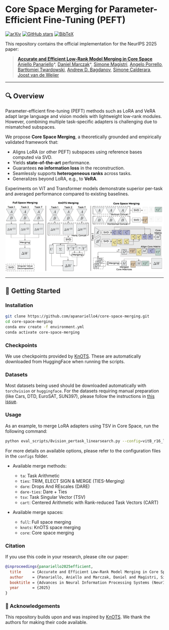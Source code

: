 # Core Space Merging for Parameter-Efficient Fine-Tuning (PEFT)
[![arXiv](https://img.shields.io/badge/arXiv-2509.17786-b31b1b.svg?style=flat)](https://arxiv.org/abs/2509.17786) [![GitHub stars](https://img.shields.io/github/stars/apanariello4/core-space-merging?style=social)](https://github.com/apanariello4/core-space-merging/stargazers) [![BibTeX](https://img.shields.io/badge/BibTeX-Available-brightgreen.svg)](#citation)

This repository contains the official implementation for the NeurIPS 2025 paper:

> **[Accurate and Efficient Low-Rank Model Merging in Core Space](https://arxiv.org/abs/2509.17786)**
> [Aniello Panariello](https://scholar.google.com/citations?user=YnVl5pQAAAAJ)\*, [Daniel Marczak](https://scholar.google.com/citations?user=Vs4kBzQAAAAJ)\*, [Simone Magistri](https://scholar.google.com/citations?user=fAS993EAAAAJ), [Angelo Porrello](https://scholar.google.com/citations?user=pGNOOk0AAAAJ), [Bartłomiej Twardowski](https://scholar.google.com/citations?user=8yywECgAAAAJ), [Andrew D. Bagdanov](https://scholar.google.com/citations?user=_Fk4YUcAAAAJ), [Simone Calderara](https://scholar.google.com/citations?user=YaRuDkcAAAAJ), [Joost van de Weijer](https://scholar.google.com/citations?hl=en&user=Gsw2iUEAAAAJ)


---

## 🔍 Overview

Parameter-efficient fine-tuning (PEFT) methods such as LoRA and VeRA adapt large language and vision models with lightweight low-rank modules. However, combining multiple task-specific adapters is challenging due to mismatched subspaces.

We propose **Core Space Merging**, a theoretically grounded and empirically validated framework that:

- Aligns LoRA (or other PEFT) subspaces using reference bases computed via SVD.
- Yields **state-of-the-art** performance.
- Guarantees **no information loss** in the reconstruction.
- Seamlessly supports **heterogeneous ranks** across tasks.
- Generalizes beyond LoRA, e.g., to **VeRA**.

Experiments on ViT and Transformer models demonstrate superior per-task and averaged performance compared to existing baselines.

![alt text](fig/method.png)

---

## 🚀 Getting Started

### Installation
```bash
git clone https://github.com/apanariello4/core-space-merging.git
cd core-space-merging
conda env create -f environment.yml
conda activate core-space-merging
```

### Checkpoints
We use checkpoints provided by [KnOTS](https://github.com/gstoica27/KnOTS). These are automatically downloaded from HuggingFace when running the scripts.

### Datasets
Most datasets being used should be downloaded automatically with `torchvision` or `huggingface`. For the datasets requiring manual preparation (like Cars, DTD, EuroSAT, SUN397), please follow the instructions in [this issue](https://github.com/mlfoundations/task_vectors/issues/1).

### Usage
As an example, to merge LoRA adapters using TSV in Core Space, run the following command:

```bash
python eval_scripts/8vision_pertask_linearsearch.py --config=vitB_r16_linearsearch_universal.py --merge_method=tsv --merge_space=core --representation=matrix_per_layer --isotropize=1
```

For more details on available options, please refer to the configuration files in the `configs` folder.

* Available merge methods:
  - `ta`: Task Arithmetic
  - `ties`: TRIM, ELECT SIGN & MERGE (TIES-Merging)
  - `dare`: Drops And REscales (DARE)
  - `dare-ties`: Dare + Ties
  - `tsv`: Task Singular Vector (TSV)
  - `cart`: Centered Arithmetic with Rank-reduced Task Vectors (CART)

* Available merge spaces:
  - `full`: Full space merging
  - `knots`: KnOTS space merging
  - `core`: Core space merging

### Citation

If you use this code in your research, please cite our paper:

```bibtex
@inproceedings{panariello2025efficient,
  title     = {Accurate and Efficient Low-Rank Model Merging in Core Space},
  author    = {Panariello, Aniello and Marczak, Daniel and Magistri, Simone and Porrello, Angelo and Twardowski, Bart{\l}omiej and Bagdanov, Andrew D. and Calderara, Simone and van de Weijer, Joost},
  booktitle = {Advances in Neural Information Processing Systems (NeurIPS)},
  year      = {2025}
}
```

### 🙏 Acknowledgements

This repository builds upon and was inspired by [KnOTS](https://github.com/gstoica27/KnOTS). We thank the authors for making their code available.
